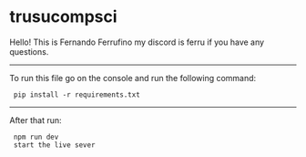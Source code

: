 # trusucompsci
Hello! This is Fernando Ferrufino my discord is ferru if you have any questions.

------------------------------------------------------------------------------------


To run this file go on the console and run the following command: 

     pip install -r requirements.txt


------------------------------------------------------------------------------------

After that run: 

     npm run dev
     start the live sever


